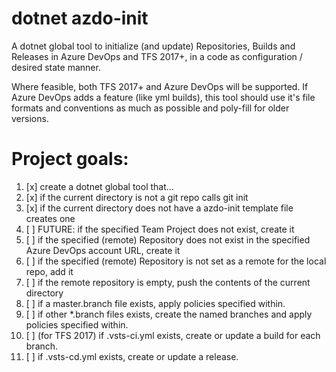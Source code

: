# dotnet azdo-init
A dotnet global tool to initialize (and update) Repositories, Builds and Releases in Azure DevOps and TFS 2017+, in a code as configuration / desired state manner.

Where feasible, both TFS 2017+ and Azure DevOps will be supported.  If Azure DevOps adds a feature (like yml builds), this tool should use it's file formats and conventions as much as possible and poly-fill for older versions.

# Project goals:
1. [x] create a dotnet global tool that...
2. [x] if the current directory is not a git repo calls git init
3. [x] if the current directory does not have a azdo-init template file creates one
4. [ ] FUTURE:  if the specified Team Project does not exist, create it
5. [ ] if the specified (remote) Repository does not exist in the specified Azure DevOps account URL, create it
6. [ ] if the specified (remote) Repository is not set as a remote for the local repo, add it
7. [ ] if the remote repository is empty, push the contents of the current directory
8. [ ] if a master.branch file exists, apply policies specified within.
9. [ ] if other \*.branch files exists, create the named branches and apply policies specified within.
10. [ ] (for TFS 2017) if .vsts-ci.yml exists, create or update a build for each branch.
11. [ ] if .vsts-cd.yml exists, create or update a release.
